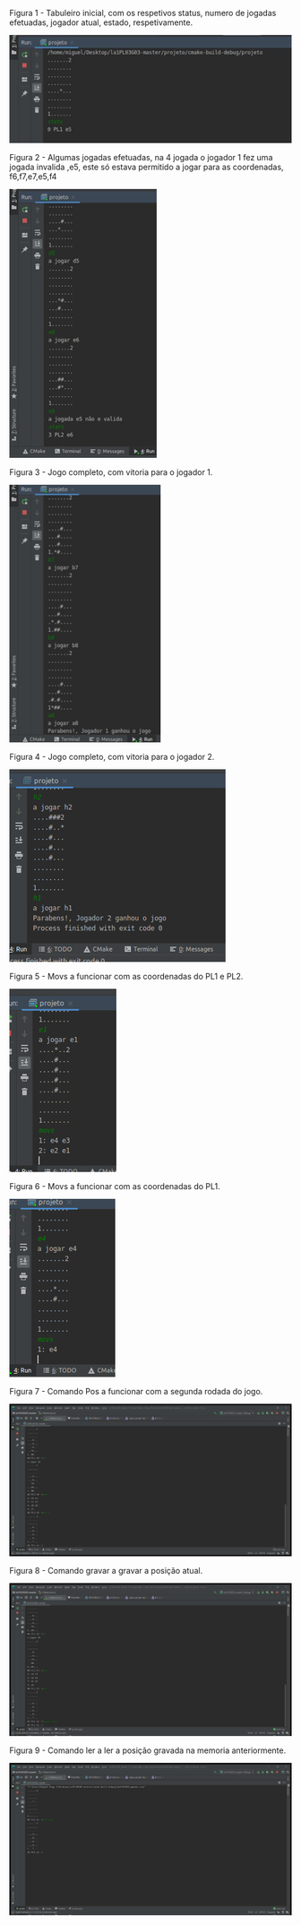 Figura 1 - Tabuleiro inicial, com os respetivos status, numero de jogadas efetuadas, jogador atual, estado, respetivamente.

![](Imagens/figura1.png)

Figura 2 - Algumas jogadas efetuadas, na 4 jogada o jogador 1 fez uma jogada invalida ,e5, este só estava permitido a jogar para as coordenadas, f6,f7,e7,e5,f4

![](Imagens/figura2.png)

Figura 3 - Jogo completo, com vitoria para o jogador 1.

![](Imagens/figura3.png)

Figura 4 - Jogo completo, com vitoria para o jogador 2.

![](Imagens/figura4.png)

Figura 5 - Movs a funcionar com as coordenadas do PL1 e PL2.

![](Imagens/figura5.png)

Figura 6 - Movs a funcionar com as coordenadas do PL1.

![](Imagens/figura6.png)

Figura 7 - Comando Pos a funcionar com a segunda rodada do jogo.

![](Imagens/figura7.png)

Figura 8 - Comando gravar a gravar a posição atual.

![](Imagens/figura8.png)

Figura 9 - Comando ler a ler a posição gravada na memoria anteriormente.

![](Imagens/figura9.png)

